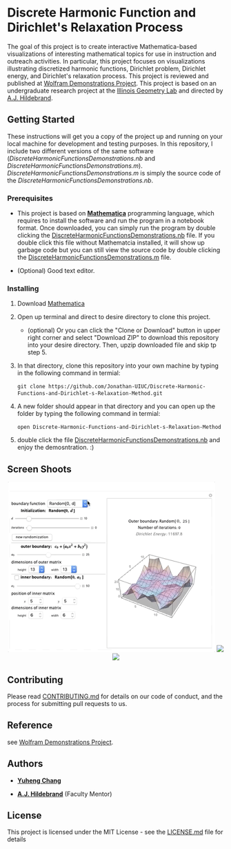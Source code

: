 # Discrete Harmonic Function and Dirichlet's Relaxation Process 

The goal of this project is to create interactive Mathematica-based visualizations of interesting mathematical topics for use in instruction and outreach activities. In particular, this project focuses on visualizations illustrating discretized harmonic functions, Dirichlet problem, Dirichlet energy, and Dirichlet's relaxation process. This project is reviewed and published at [Wolfram Demonstrations Project](http://demonstrations.wolfram.com/preview.html?draft/76316/000015/DiscreteHarmonicFunctionsAndDirichletsRelaxationMethod). This project is based on an undergraduate research project at the [Illinois Geometry Lab](https://math.illinois.edu/research/igl) and directed by [A.J. Hildebrand](https://faculty.math.illinois.edu/~hildebr/).

## Getting Started

These instructions will get you a copy of the project up and running on your local machine for development and testing purposes. In this repository, I include two different versions of the same software 
(*DiscreteHarmonicFunctionsDemonstrations.nb* and *DiscreteHarmonicFunctionsDemonstrations.m*). *DiscreteHarmonicFunctionsDemonstrations.m* is simply the source code of the *DiscreteHarmonicFunctionsDemonstrations.nb*. 

### Prerequisites

* This project is based on [**Mathematica**](http://www.wolfram.com/mathematica/) programming language, which requires to install the software and run the program in a notebook format. Once downloaded, you can simply run the program by double clicking the [DiscreteHarmonicFunctionsDemonstrations.nb](DiscreteHarmonicFunctionsDemonstrations.nb) file. If you double click this file without Mathematcia installed, it will show up garbage code but you can still view the source code by double clicking the [DiscreteHarmonicFunctionsDemonstrations.m](DiscreteHarmonicFunctionsDemonstrations.m) file.

* (Optional) Good text editor.

### Installing

1. Download [Mathematica](https://www.wolfram.com/mathematica/trial/)

2. Open up terminal and direct to desire directory to clone this project. 
    
    * (optional) Or you can click the  "Clone or Download" button in upper right corner and select "Download ZIP" to download this repository into your desire directory. Then, upzip downloaded file and skip tp step 5.

3. In that directory, clone this repository into your own machine by typing in the following command in termial:
    ```
    git clone https://github.com/Jonathan-UIUC/Discrete-Harmonic-Functions-and-Dirichlet-s-Relaxation-Method.git
    ```

4. A new folder should appear in that directory and you can open up the folder by typing the following command in termial:

    ```
    open Discrete-Harmonic-Functions-and-Dirichlet-s-Relaxation-Method
    ```

4.  double click the file [DiscreteHarmonicFunctionsDemonstrations.nb](DiscreteHarmonicFunctionsDemonstrations.nb) and enjoy the demosntration. :)

## Screen Shoots

<center>
<img src="GIFs/Boundary.gif">
<img src="GIFs/Relaxation.gif">
<img src="GIFs/Others.gif">
</center>

## Contributing

Please read [CONTRIBUTING.md](CONTRIBUTING.md) for details on our code of conduct, and the process for submitting pull requests to us.

## Reference
see [Wolfram Demonstrations Project](http://demonstrations.wolfram.com/preview.html?draft/76316/000015/DiscreteHarmonicFunctionsAndDirichletsRelaxationMethod).

## Authors

* [**Yuheng Chang**](https://jonathan-uiuc.github.io/yuhengchang.github.io/)

* [**A.J. Hildebrand**](https://faculty.math.illinois.edu/~hildebr/) (Faculty Mentor)

## License

This project is licensed under the MIT License - see the [LICENSE.md](LICENSE.md) file for details
